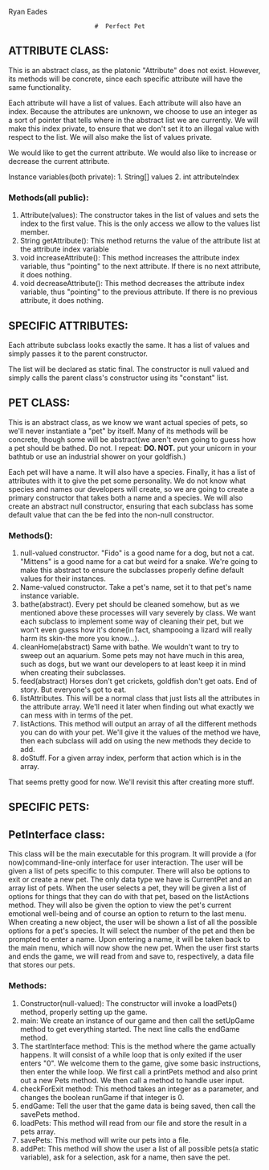 Ryan Eades

                            #  Perfect Pet

## ATTRIBUTE CLASS:
This is an abstract class, as the platonic "Attribute" does not exist. However, its methods will be concrete, since each specific attribute will have the same functionality.

Each attribute will have a list of values. Each attribute will also have an index. Because the attributes are unknown, we choose to use an integer as a sort of pointer that tells where in the abstract list we are currently. We will make this index private, to ensure that we don't set it to an illegal value with respect to the list. We will also make the list of values private.

We would like to get the current attribute. We would also like to increase or decrease the current attribute.

Instance variables(both private): 1. String[] values  2. int attributeIndex

### Methods(all public):

1. Attribute(values): The constructor takes in the list of values and sets the index to the first value. This is the only access we allow to the values list member.
2. String getAttribute(): This method returns the value of the attribute list at the attribute index variable
3. void increaseAttribute(): This method increases the attribute index variable, thus "pointing" to the next attribute. If there is no next attribute, it does nothing.
4. void decreaseAttribute(): This method decreases the attribute index variable, thus "pointing" to the previous attribute. If there is no previous attribute, it does nothing.

## SPECIFIC ATTRIBUTES:
Each attribute subclass looks exactly the same. It has a list of values and simply passes it to the parent constructor.

The list will be declared as static final. The constructor is null valued and simply calls the parent class's constructor using its "constant" list.

## PET CLASS:
This is an abstract class, as we know we want actual species of pets, so we'll never instantiate a "pet" by itself. Many of its methods will be concrete, though some will be abstract(we aren't even going to guess how a pet should be bathed. Do not. I repeat: **DO. NOT.** put your unicorn in your bathtub or use an industrial shower on your goldfish.)

Each pet will have a name. It will also have a species. Finally, it has a list of attributes with it to give the pet some personality.
We do not know what species and names our developers will create, so we are going to create a primary constructor that takes both a name and a species. We will also create an abstract null constructor, ensuring that each subclass has some default value that can the be fed into the non-null constructor.

### Methods():

1. null-valued constructor. "Fido" is a good name for a dog, but not a cat. "Mittens" is a good name for a cat but weird for a snake. We're going to make this abstract to ensure the subclasses properly define default values for their instances.
2. Name-valued constructor. Take a pet's name, set it to that pet's name instance variable.
3. bathe(abstract). Every pet should be cleaned somehow, but as we mentioned above these processes will vary severely by class. We want each subclass to implement some way of cleaning their pet, but we won't even guess how it's done(in fact, shampooing a lizard will really harm its skin-the more you know...).
4. cleanHome(abstract) Same with bathe. We wouldn't want to try to sweep out an aquarium. Some pets may not have much in this area, such as dogs, but we want our developers to at least keep it in mind when creating their subclasses.
5. feed(abstract) Horses don't get crickets, goldfish don't get oats. End of story. But everyone's got to eat.
6. listAttributes. This will be a normal class that just lists all the attributes in the attribute array. We'll need it later when finding out what exactly we can mess with in terms of the pet.
7. listActions. This method will output an array of all the different methods you can do with your pet. We'll give it the values of the method we have, then each subclass will add on using the new methods they decide to add.
8. doStuff. For a given array index, perform that action which is in the array.

That seems pretty good for now. We'll revisit this after creating more stuff.

## SPECIFIC PETS:


## PetInterface class:

This class will be the main executable for this program. It will provide a (for now)command-line-only interface for user interaction. The user will be given a list of pets specific to this computer. There will also be options to exit or create a new pet. The only data type we have is CurrentPet and an array list of pets.
When the user selects a pet, they will be given a list of options for things that they can do with that pet, based on the listActions method. They will also be given the option to view the pet's current emotional well-being and of course an option to return to the last menu.
When creating a new object, the user will be shown a list of all the possible options for a pet's species. It will select the number of the pet and then be prompted to enter a name. Upon entering a name, it will be taken back to the main menu, which will now show the new pet.
When the user first starts and ends the game, we will read from and save to, respectively, a data file that stores our pets.

### Methods:
1. Constructor(null-valued): The constructor will invoke a loadPets() method, properly setting up the game.
2. main: We create an instance of our game and then call the setUpGame method to get everything started. The next line calls the endGame method.
3. The startInterface method: This is the method where the game actually happens. It will consist of a while loop that is only exited if the user enters "0". We welcome them to the game, give some basic instructions, then enter the while loop. We first call a printPets method and also print out a new Pets method. We then call a method to handle user input.
4. checkForExit method: This method takes an integer as a parameter, and changes the boolean runGame if that integer is 0.
5. endGame: Tell the user that the game data is being saved, then call the savePets method.
6. loadPets: This method will read from our file and store the result in a pets array.
7. savePets: This method will write our pets into a file.
8. addPet: This method will show the user a list of all possible pets(a static variable), ask for a selection, ask for a name, then save the pet.
